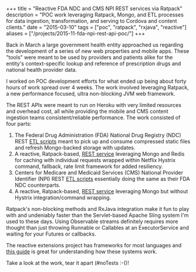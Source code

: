 +++
title = "Reactive FDA NDC and CMS NPI REST services via Ratpack"
description = "POC work leveraging Ratpack, Mongo, and ETL processes for data ingestion, transformation, and serving to Cordova and content clients."
date = "2015-03-10"
tags = ["poc", "ratpack", "rxjava", "reactive"]
aliases = ["/projects/2015-11-fda-npi-rest-api-poc/"]
+++

Back in March a large government health entity approached us regarding
the development of a series of new web properties and mobile apps. These
"tools" were meant to be used by providers and patients alike for the entity's
context-specific lookup and reference of prescription drugs and national
health provider data.

I worked on POC development efforts for what ended up being about forty hours of
work spread over 4 weeks. The work involved leveraging Ratpack, a new performance
focused, ultra non-blocking JVM web framework.

The REST APIs were meant to run on Heroku with very limited resources and
overhead cost, all while providing the mobile and CMS content ingestion teams
consistent/reliable performance. The work consisted of four parts:

1. The Federal Drug Administration (FDA) National Drug Registry (NDC) REST
[ETL scripts](https://github.com/joshdurbin/fda-ndc-rest) meant to pick up and consume compressed static files and refresh Mongo-backed
storage with updates.
2. A reactive, Ratpack-based, [REST service](https://github.com/joshdurbin/fda-ndc-rest) leveraging Mongo and Redis
for caching with individual requests wrapped within Netflix Hystrix command,
fallback, rate limit framework for added resiliency.
3. Centers for Medicare and Medicaid Services (CMS) National Provider
Identifier (NPI) REST [ETL scripts](https://github.com/joshdurbin/cms-npi-rest) essentially doing the same as their FDA
NDC counterparts.
4. A reactive, Ratpack-based, [REST service](https://github.com/joshdurbin/cms-npi-rest) leveraging Mongo but without
Hystrix integration/command wrapping.

Ratpack's non-blocking methods and RxJava integration make it fun to play
with and undeniably faster than the Servlet-based Apache Sling system
I'm used to these days. Using Observable streams definitely requires more thought
than just throwing Runnable or Callables at an ExecutorService and waiting
for your Futures or callbacks.

The reactive extensions project has frameworks for most languages and
[this guide](https://gist.github.com/staltz/868e7e9bc2a7b8c1f754) is great for understanding how these systems
work.

Take a look at the work, tear it apart (#noTests :-()!
